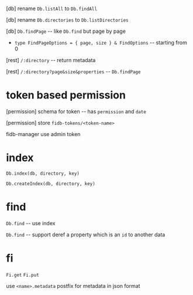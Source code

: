[db] rename `Db.listAll` to `Db.findAll`

[db] rename `Db.directories` to `Db.listDirectories`

[db] `Db.findPage` -- like `Db.find` but page by page

- `type FindPageOptions = { page, size } & FindOptions` -- starting from 0

[rest] `/:directory` -- return metadata

[rest] `/:directory?page&size&properties` -- `Db.findPage`

# token based permission

[permission] schema for token -- has `permission` and `date`

[permission] store `fidb-tokens/<token-name>`

fidb-manager use admin token

# index

`Db.index(db, directory, key)`

`Db.createIndex(db, directory, key)`

# find

`Db.find` -- use index

`Db.find` -- support deref a property which is an `id` to another data

# fi

`Fi.get`
`Fi.put`

use `<name>.metadata` postfix for metadata in json format
